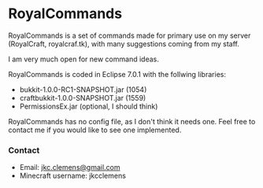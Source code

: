 RoyalCommands
=============

RoyalCommands is a set of commands made for primary use on my server (RoyalCraft, royalcraf.tk), with many suggestions coming from my staff.

I am very much open for new command ideas.

RoyalCommands is coded in Eclipse 7.0.1 with the follwing libraries:

 * bukkit-1.0.0-RC1-SNAPSHOT.jar (1054)
 * craftbukkit-1.0.0-SNAPSHOT.jar (1559)
 * PermissionsEx.jar (optional, I should think)

RoyalCommands has no config file, as I don't think it needs one. Feel free to contact me if you would like to see one implemented.

### Contact

 * Email: jkc.clemens@gmail.com
 * Minecraft username: jkcclemens
